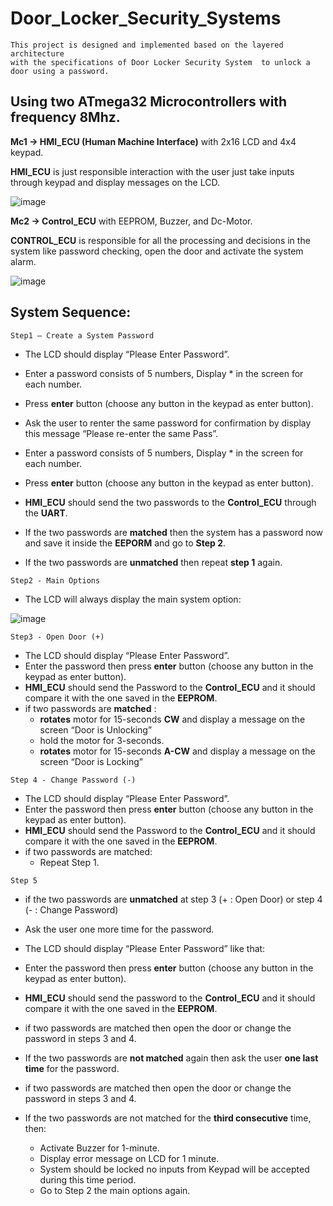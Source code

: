 # Door_Locker_Security_Systems
```
This project is designed and implemented based on the layered architecture
with the specifications of Door Locker Security System  to unlock a door using a password.
```
## **Using two ATmega32 Microcontrollers with frequency 8Mhz.**

**Mc1 → HMI_ECU (Human Machine Interface)** with 2x16 LCD and 4x4 keypad.

**HMI_ECU** is just responsible interaction with the user just take inputs through keypad and display messages on the LCD.


![image](https://github.com/YoussefGobran/Door_Locker_Security_Systems/assets/132088403/d4c8a61c-5738-490e-ac09-c0e07c7c291b)

**Mc2 → Control_ECU** with EEPROM, Buzzer, and Dc-Motor.

**CONTROL_ECU** is responsible for all the processing and decisions in the system like password checking, open the door and activate the system alarm.

![image](https://github.com/YoussefGobran/Door_Locker_Security_Systems/assets/132088403/90fbf803-525d-434d-9235-019aeeb18437)

## **System Sequence:**

```
Step1 – Create a System Password
```
- The LCD should display “Please Enter Password”.
- Enter a password consists of 5 numbers, Display * in the screen for each number.
- Press **enter** button (choose any button in the keypad as enter button).
- Ask the user to renter the same password for confirmation by display this message
    “Please re-enter the same Pass”.
- Enter a password consists of 5 numbers, Display * in the screen for each number.
- Press **enter** button (choose any button in the keypad as enter button).
- **HMI_ECU** should send the two passwords to the **Control_ECU** through the **UART**.


- If the two passwords are **matched** then the system has a password now and save it
    inside the **EEPORM** and go to **Step 2**.
- If the two passwords are **unmatched** then repeat **step 1** again.
```
Step2 - Main Options
```
- The LCD will always display the main system option:
  
![image](https://github.com/YoussefGobran/Door_Locker_Security_Systems/assets/132088403/7e0494aa-c6c5-4b04-9627-50a0933d3a76)

```
Step3 - Open Door (+)
```

- The LCD should display “Please Enter Password”.
- Enter the password then press **enter** button (choose any button in the keypad as
    enter button).
- **HMI_ECU** should send the Password to the **Control_ECU** and it should compare it
    with the one saved in the **EEPROM**.
- if two passwords are **matched** :
    - **rotates** motor for 15-seconds **CW** and display a message on the screen
       “Door is Unlocking”
    - hold the motor for 3-seconds.
    - **rotates** motor for 15-seconds **A-CW** and display a message on the screen
       “Door is Locking”

```
Step 4 - Change Password (-)
```

- The LCD should display “Please Enter Password”.
- Enter the password then press **enter** button (choose any button in the keypad as
    enter button).
- **HMI_ECU** should send the Password to the **Control_ECU** and it should compare it
    with the one saved in the **EEPROM**.
- if two passwords are matched:
    - Repeat Step 1.
```
Step 5
```
- if the two passwords are **unmatched** at step 3 (+ : Open Door) or step 4 (- : Change
    Password)
- Ask the user one more time for the password.
- The LCD should display “Please Enter Password” like that:
- Enter the password then press **enter** button (choose any button in the keypad as
    enter button).
- **HMI_ECU** should send the password to the **Control_ECU** and it should compare it
    with the one saved in the **EEPROM**.
- if two passwords are matched then open the door or change the password in steps
    3 and 4.
- If the two passwords are **not matched** again then ask the user **one last time** for the
    password.
- if two passwords are matched then open the door or change the password in steps
    3 and 4.


- If the two passwords are not matched for the **third consecutive** time, then:
    - Activate Buzzer for 1-minute.
    - Display error message on LCD for 1 minute.
    - System should be locked no inputs from Keypad will be accepted during
       this time period.
    - Go to Step 2 the main options again.





